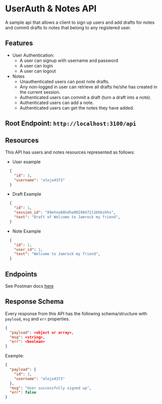 # UserAuth & Notes API
A sample api that allows a client to sign up users and add drafts for notes and commit drafts to notes that belong to any registered user.

## Features
* User Authentication:
  * A user can signup with username and password
  * A user can login
  * A user can logout
* Notes
  * Unauthenticated users can post note drafts.
  * Any non-logged in user can retrieve all drafts he/she has created in the current session.
  * Authenticated users can commit a draft (turn a draft into a note).
  * Authenticated users can add a note.
  * Authenticated users can get the notes they have added.

## Root Endpoint: `http://localhost:3100/api`

## Resources
This API has users and notes resources represented as follows:

* User example
```json
  {
    "id": 3,
    "username": "alejo4373"
  }
```

* Draft Example
```json
  {
    "id": 1,
    "session_id": "89ehna88hdha9029847211bhbshhs",
    "text": "Draft of Welcome to Jamrock my friend",
  }
```

* Note Example
```json
  {
    "id": 1,
    "user_id": 1,
    "text": "Welcome to Jamrock my friend",
  }
```

## Endpoints

See Postman docs [here](https://documenter.getpostman.com/view/7650579/SzmiVFJs)

## Response Schema
Every response from this API has the following schema/structure with `payload`, `msg` and `err` properties.
```json
{
  "payload": <object or array>,
  "msg": <string>,
  "err": <boolean>
}
```

Example:
```json
{
  "payload": {
    "id": 3,
    "username": "alejo4373"
  },
  "msg": "User successfully signed up",
  "err": false
}
```
